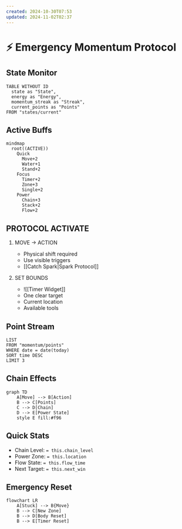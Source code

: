 ```yaml
---
created: 2024-10-30T07:53
updated: 2024-11-02T02:37
---
```


# ⚡ Emergency Momentum Protocol

## State Monitor
```dataview
TABLE WITHOUT ID
  state as "State",
  energy as "Energy",
  momentum_streak as "Streak",
  current_points as "Points"
FROM "states/current"
```

## Active Buffs
```mermaid
mindmap
  root((ACTIVE))
    Quick
      Move+2
      Water+1
      Stand+2
    Focus
      Timer+2
      Zone+3
      Single+2
    Power
      Chain+3
      Stack+2
      Flow+2
```

## PROTOCOL ACTIVATE
1. MOVE → ACTION
   - Physical shift required
   - Use visible triggers
   - [[Catch Spark|Spark Protocol]]

2. SET BOUNDS
   - ![[Timer Widget]]
   - One clear target
   - Current location
   - Available tools

## Point Stream
```dataview
LIST
FROM "momentum/points"
WHERE date = date(today)
SORT time DESC
LIMIT 3
```

## Chain Effects
```mermaid
graph TD
    A[Move] --> B[Action]
    B --> C[Points]
    C --> D[Chain]
    D --> E[Power State]
    style E fill:#f96
```

## Quick Stats
- Chain Level: `= this.chain_level`
- Power Zone: `= this.location`
- Flow State: `= this.flow_time`
- Next Target: `= this.next_win`

## Emergency Reset
```mermaid
flowchart LR
    A[Stuck] --> B{Move}
    B --> C[New Zone]
    B --> D[Body Reset]
    B --> E[Timer Reset]
```
